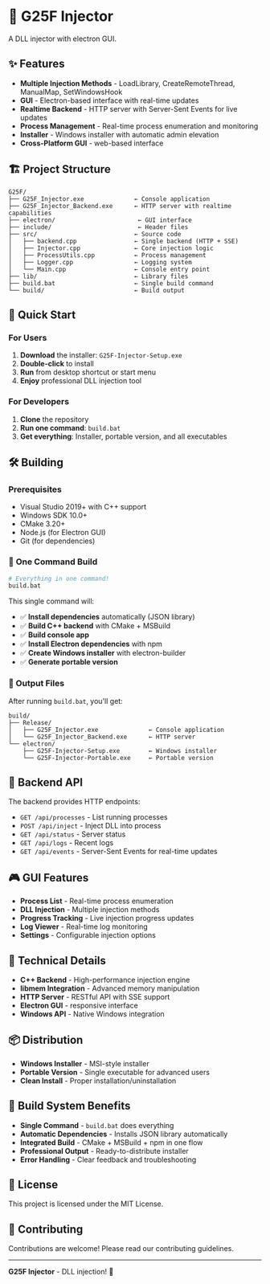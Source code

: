 # 🚀 G25F Injector

A DLL injector with electron GUI.

## ✨ Features

- **Multiple Injection Methods** - LoadLibrary, CreateRemoteThread, ManualMap, SetWindowsHook
- **GUI** - Electron-based interface with real-time updates
- **Realtime Backend** - HTTP server with Server-Sent Events for live updates
- **Process Management** - Real-time process enumeration and monitoring
- **Installer** - Windows installer with automatic admin elevation
- **Cross-Platform GUI** - web-based interface

## 🏗️ Project Structure

```
G25F/
├── G25F_Injector.exe              ← Console application
├── G25F_Injector_Backend.exe      ← HTTP server with realtime capabilities
├── electron/                       ← GUI interface
├── include/                        ← Header files
├── src/                           ← Source code
│   ├── backend.cpp                ← Single backend (HTTP + SSE)
│   ├── Injector.cpp               ← Core injection logic
│   ├── ProcessUtils.cpp           ← Process management
│   ├── Logger.cpp                 ← Logging system
│   └── Main.cpp                   ← Console entry point
├── lib/                           ← Library files
├── build.bat                      ← Single build command
└── build/                         ← Build output
```

## 🚀 Quick Start

### For Users
1. **Download** the installer: `G25F-Injector-Setup.exe`
2. **Double-click** to install
3. **Run** from desktop shortcut or start menu
4. **Enjoy** professional DLL injection tool

### For Developers
1. **Clone** the repository
2. **Run one command**: `build.bat`
3. **Get everything**: Installer, portable version, and all executables

## 🛠️ Building

### Prerequisites
- Visual Studio 2019+ with C++ support
- Windows SDK 10.0+
- CMake 3.20+
- Node.js (for Electron GUI)
- Git (for dependencies)

### 🎯 **One Command Build**

```bash
# Everything in one command!
build.bat
```

This single command will:
- ✅ **Install dependencies** automatically (JSON library)
- ✅ **Build C++ backend** with CMake + MSBuild
- ✅ **Build console app** 
- ✅ **Install Electron dependencies** with npm
- ✅ **Create Windows installer** with electron-builder
- ✅ **Generate portable version**

### 📁 Output Files

After running `build.bat`, you'll get:
```
build/
├── Release/
│   ├── G25F_Injector.exe              ← Console application
│   └── G25F_Injector_Backend.exe      ← HTTP server
└── electron/
    ├── G25F-Injector-Setup.exe        ← Windows installer
    └── G25F-Injector-Portable.exe     ← Portable version
```

## 📡 Backend API

The backend provides HTTP endpoints:
- `GET /api/processes` - List running processes
- `POST /api/inject` - Inject DLL into process
- `GET /api/status` - Server status
- `GET /api/logs` - Recent logs
- `GET /api/events` - Server-Sent Events for real-time updates

## 🎮 GUI Features

- **Process List** - Real-time process enumeration
- **DLL Injection** - Multiple injection methods
- **Progress Tracking** - Live injection progress updates
- **Log Viewer** - Real-time log monitoring
- **Settings** - Configurable injection options

## 🔧 Technical Details

- **C++ Backend** - High-performance injection engine
- **libmem Integration** - Advanced memory manipulation
- **HTTP Server** - RESTful API with SSE support
- **Electron GUI** - responsive interface
- **Windows API** - Native Windows integration

## 📦 Distribution

- **Windows Installer** - MSI-style installer
- **Portable Version** - Single executable for advanced users
- **Clean Install** - Proper installation/uninstallation

## 🎉 Build System Benefits

- **Single Command** - `build.bat` does everything
- **Automatic Dependencies** - Installs JSON library automatically
- **Integrated Build** - CMake + MSBuild + npm in one flow
- **Professional Output** - Ready-to-distribute installer
- **Error Handling** - Clear feedback and troubleshooting

## 📄 License

This project is licensed under the MIT License.

## 🤝 Contributing

Contributions are welcome! Please read our contributing guidelines.

---

**G25F Injector** - DLL injection! 🎯
